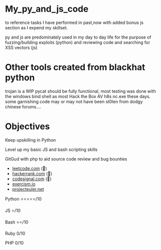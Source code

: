 # My_py_and_js_code
to reference tasks I have performed in past,now with added bonus js section as I expend my skillset.

py and js are predominately used in my day to day life for the purpose of fuzzing/building exploits (python) and reviewing code and searching for XSS vectors (js)

# Other tools created from blackhat python
trojan is a WIP
pycat should be fully functional, most testing was done with the windows bind shell as most Hack the Box AV h8s nc.exe these days.
some garnishing code may or may not have been st0len from dodgy chinese forums....


# Objectives
Keep upskilling in Python

Level up my basic JS and bash scripting skills

GitGud with php to aid source code review and bug bounties

- [leetcode.com](https://leetcode.com/) (:necktie:)
- [hackerrank.com](https://www.hackerrank.com/) (:necktie:)
- [codesignal.com](https://codesignal.com/) (:necktie:)
- [exercism.io](https://exercism.io/)
- [projecteuler.net](https://projecteuler.net/)


Python ⭐⭐⭐⭐⭐/10

JS ⭐/10

Bash ⭐⭐/10

Ruby 0/10

PHP 0/10

